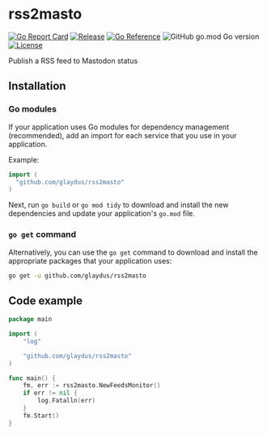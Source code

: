 # rss2masto

[![Go Report Card](https://goreportcard.com/badge/github.com/glaydus/rss2masto)](https://goreportcard.com/report/github.com/glaydus/rss2masto)
[![Release](https://img.shields.io/github/v/release/glaydus/rss2masto)](https://github.com/glaydus/rss2masto/releases/latest)
[![Go Reference](https://pkg.go.dev/badge/github.com/glaydus/rss2masto.svg)](https://pkg.go.dev/github.com/glaydus/rss2masto)
![GitHub go.mod Go version](https://img.shields.io/github/go-mod/go-version/glaydus/rss2masto)
[![License](https://img.shields.io/:license-mit-blue.svg)](http://doge.mit-license.org)

Publish a RSS feed to Mastodon status

## Installation

### Go modules

If your application uses Go modules for dependency management (recommended), add an import for each service that you use in your application.

Example:

```go
import (
  "github.com/glaydus/rss2masto"
)
```

Next, run `go build` or `go mod tidy` to download and install the new dependencies and update your application's `go.mod` file.

### `go get` command

Alternatively, you can use the `go get` command to download and install the appropriate packages that your application uses:

```sh
go get -u github.com/glaydus/rss2masto
```

## Code example

```go
package main

import (
	"log"

	"github.com/glaydus/rss2masto"
)

func main() {
	fm, err := rss2masto.NewFeedsMonitor()
	if err != nil {
		log.Fatalln(err)
	}
	fm.Start()
}
```
